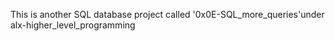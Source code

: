 This is another SQL database project called '0x0E-SQL_more_queries'under alx-higher_level_programming

